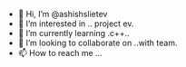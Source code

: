 - 👋 Hi, I’m @ashishslietev
- 👀 I’m interested in .. project ev.
- 🌱 I’m currently learning .c++..
- 💞️ I’m looking to collaborate on ..with team.
- 📫 How to reach me ...

<!---
ashishslietev/ashishslietev is a ✨ special ✨ repository because its `README.md` (this file) appears on your GitHub profile.
You can click the Preview link to take a look at your changes.
--->
